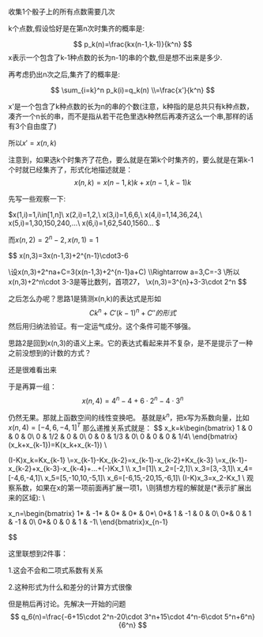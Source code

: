 收集1个骰子上的所有点数需要几次

k个点数,假设恰好是在第n次时集齐的概率是:

$$
p_k(n)=\frac{kx(n-1,k-1)}{k^n}
$$
x表示一个包含了k-1种点数的长为n-1的串的个数,但是想不出来是多少.



再考虑扔出n次之后,集齐了的概率是:

$$
\sum_{i=k}^n p_k(i)=q_k(n)
\\=\frac{x'}{k^n}
$$

x'是一个包含了k种点数的长为n的串的个数(注意，k种指的是总共只有k种点数，凑齐一个n长的串，而不是指从若干花色里选k种然后再凑齐这么一个串,那样的话有3个自由度了)

所以$x'=x(n,k)$

注意到，如果选k个时集齐了花色，要么就是在第k个时集齐的，要么就是在第k-1个时就已经集齐了，形式化地描述就是：
$$
x(n,k)=x(n-1,k)k+x(n-1,k-1)k
$$

先写一些观察一下:

$x(1,i)=1,i\in[1,n]\\
x(2,i)=1,2,\\
x(3,i)=1,6,6,\\
x(4,i)=1,14,36,24,\\
x(5,i)=1,30,150,240,...\\
x(6,i)=1,62,540,1560...
$



而$x(n,2)=2^n-2,x(n,1)=1$


$$
x(n,3)=3x(n-1,3)+2^{n-1}\cdot3-6

\\设x(n,3)+2^na+C=3(x(n-1,3)+2^{n-1}a+C)
\\\Rightarrow a=3,C=-3
\\所以x(n,3)+2^n\cdot 3-3是等比数列，首项27，
\\x(n,3)=3^{n}+3-3\cdot 2^n
$$

之后怎么办呢？思路1是猜测x(n,k)的表达式是形如
$$
Ck^n+C'(k-1)^n+C''的形式
$$
然后用归纳法验证。有一定运气成分。这个条件可能不够强。


思路2是回到x(n,3)的语义上来。它的表达式看起来并不复杂，是不是提示了一种之前没想到的计数的方式？

还是很难看出来

于是再算一组：
$$
x(n,4)=4^{n}-4+6\cdot 2^n-4\cdot 3^n
$$

仍然无果。那就上函数空间的线性变换吧。
基就是$k^n$，把x写为系数向量，比如
$x(n,4)=[-4,6,-4,1]^T$
那么递推关系式就是：
$$
x_k=k\begin{bmatrix}
  1  & 0 & 0 & 0\\
  0  & 1/2 & 0 & 0\\
    0  & 0 & 1/3 & 0\\
      0  & 0 & 0 & 1/4\\
\end{bmatrix}(x_k+x_{k-1})=K(x_k+x_{k-1})
\\


(I-K)x_k=Kx_{k-1}
\\=x_{k-1}-Kx_{k-2}=x_{k-1}-x_{k-2}+Kx_{k-3}
\\=x_{k-1}-x_{k-2}+x_{k-3}-x_{k-4}+...+(-)Kx_1
\\\\
x_1=[1]\\
x_2=[-2,1]\\
x_3=[3,-3,1]\\
x_4=[-4,6,-4,1]\\
x_5=[5,-10,10,-5,1]\\
x_6=[-6,15,-20,15,-6,1]\\
(I-K)x_3=x_2-Kx_1
\\
观察系数，如果在x的第一项前面再扩展一项1，\\则猜想方程的解就是(*表示扩展出来的区域):
\\

x_n=\begin{bmatrix}
 1* & -1*  & 0* & 0* & 0*\\
 0*& 1  & -1 & 0 & 0\\
 0*&   0  & 1 & -1 & 0\\
 0*&     0  & 0 & 1 & -1\\
\end{bmatrix}x_{n-1}


$$

这里联想到2件事：

1.这会不会和二项式系数有关系

2.这种形式为什么和差分的计算方式很像

但是稍后再讨论。先解决一开始的问题
$$
q_6(n)=\frac{-6+15\cdot 2^n-20\cdot 3^n+15\cdot 4^n-6\cdot 5^n+6^n}{6^n}
$$
